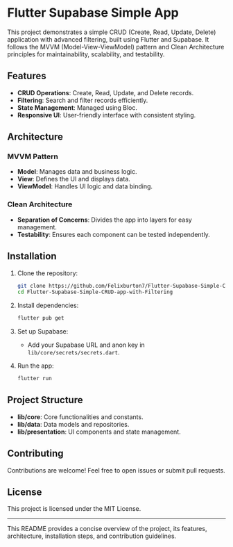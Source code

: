 # Flutter Supabase Simple App 

This project demonstrates a simple CRUD (Create, Read, Update, Delete) application with advanced filtering, built using Flutter and Supabase. It follows the MVVM (Model-View-ViewModel) pattern and Clean Architecture principles for maintainability, scalability, and testability.

## Features

- **CRUD Operations**: Create, Read, Update, and Delete records.
- **Filtering**: Search and filter records efficiently.
- **State Management**: Managed using Bloc.
- **Responsive UI**: User-friendly interface with consistent styling.

## Architecture

### MVVM Pattern

- **Model**: Manages data and business logic.
- **View**: Defines the UI and displays data.
- **ViewModel**: Handles UI logic and data binding.

### Clean Architecture

- **Separation of Concerns**: Divides the app into layers for easy management.
- **Testability**: Ensures each component can be tested independently.

## Installation

1. Clone the repository:
   ```sh
   git clone https://github.com/Felixburton7/Flutter-Supabase-Simple-CRUD-app-with-Filtering.git
   cd Flutter-Supabase-Simple-CRUD-app-with-Filtering
   ```

2. Install dependencies:
   ```sh
   flutter pub get
   ```

3. Set up Supabase:
   - Add your Supabase URL and anon key in `lib/core/secrets/secrets.dart`.

4. Run the app:
   ```sh
   flutter run
   ```

## Project Structure

- **lib/core**: Core functionalities and constants.
- **lib/data**: Data models and repositories.
- **lib/presentation**: UI components and state management.

## Contributing

Contributions are welcome! Feel free to open issues or submit pull requests.

## License

This project is licensed under the MIT License.

---

This README provides a concise overview of the project, its features, architecture, installation steps, and contribution guidelines.
